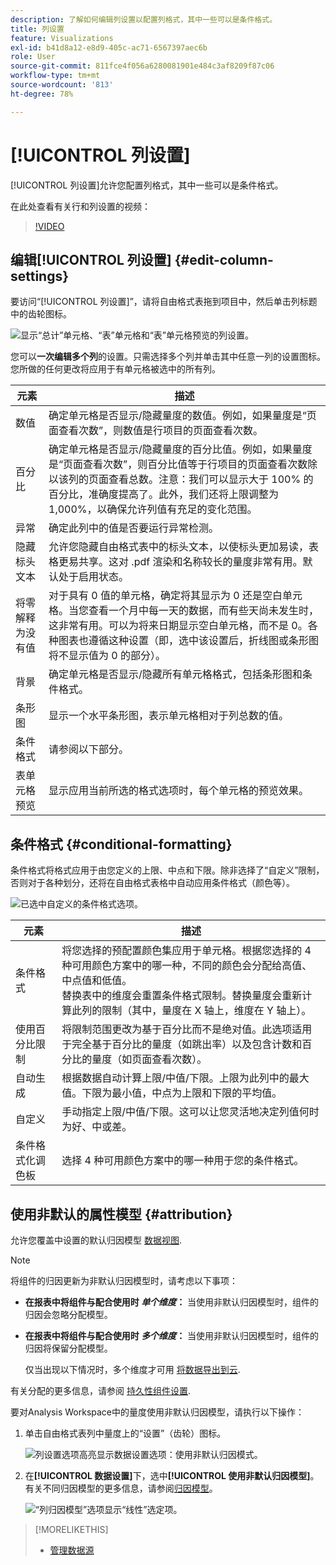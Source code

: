 ```yaml
---
description: 了解如何编辑列设置以配置列格式，其中一些可以是条件格式。
title: 列设置
feature: Visualizations
exl-id: b41d8a12-e8d9-405c-ac71-6567397aec6b
role: User
source-git-commit: 811fce4f056a6280081901e484c3af8209f87c06
workflow-type: tm+mt
source-wordcount: '813'
ht-degree: 78%

---
```


# [!UICONTROL 列设置]

[!UICONTROL 列设置]允许您配置列格式，其中一些可以是条件格式。

在此处查看有关行和列设置的视频：

>[!VIDEO](https://video.tv.adobe.com/v/40382/?quality=12)

## 编辑[!UICONTROL 列设置] {#edit-column-settings}

要访问“[!UICONTROL 列设置]”，请将自由格式表拖到项目中，然后单击列标题中的齿轮图标。

![显示“总计”单元格、“表”单元格和“表”单元格预览的列设置。](assets/column_settings.png)

您可以&#x200B;**一次编辑多个列**&#x200B;的设置。只需选择多个列并单击其中任意一列的设置图标。您所做的任何更改将应用于有单元格被选中的所有列。

| 元素 | 描述 |
| --- | --- |
| 数值 | 确定单元格是否显示/隐藏量度的数值。例如，如果量度是“页面查看次数”，则数值是行项目的页面查看次数。 |
| 百分比 | 确定单元格是否显示/隐藏量度的百分比值。例如，如果量度是“页面查看次数”，则百分比值等于行项目的页面查看次数除以该列的页面查看总数。注意：我们可以显示大于 100% 的百分比，准确度提高了。此外，我们还将上限调整为 1,000%，以确保允许列值有充足的变化范围。 |
| 异常 | 确定此列中的值是否要运行异常检测。 |
| 隐藏标头文本 | 允许您隐藏自由格式表中的标头文本，以使标头更加易读，表格更易共享。这对 .pdf 渲染和名称较长的量度非常有用。默认处于启用状态。 |
| 将零解释为没有值 | 对于具有 0 值的单元格，确定将其显示为 0 还是空白单元格。当您查看一个月中每一天的数据，而有些天尚未发生时，这非常有用。可以为将来日期显示空白单元格，而不是 0。各种图表也遵循这种设置（即，选中该设置后，折线图或条形图将不显示值为 0 的部分）。 |
| 背景 | 确定单元格是否显示/隐藏所有单元格格式，包括条形图和条件格式。 |
| 条形图 | 显示一个水平条形图，表示单元格相对于列总数的值。 |
| 条件格式 | 请参阅以下部分。 |
| 表单元格预览 | 显示应用当前所选的格式选项时，每个单元格的预览效果。 |

## 条件格式 {#conditional-formatting}

条件格式将格式应用于由您定义的上限、中点和下限。除非选择了“自定义”限制，否则对于各种划分，还将在自由格式表格中自动应用条件格式（颜色等）。

![已选中自定义的条件格式选项。](assets/conditional-formatting.png)

| 元素 | 描述 |
| --- | --- |
| 条件格式 | 将您选择的预配置颜色集应用于单元格。根据您选择的 4 种可用颜色方案中的哪一种，不同的颜色会分配给高值、中点值和低值。<br>替换表中的维度会重置条件格式限制。替换量度会重新计算此列的限制（其中，量度在 X 轴上，维度在 Y 轴上）。 |
| 使用百分比限制 | 将限制范围更改为基于百分比而不是绝对值。此选项适用于完全基于百分比的量度（如跳出率）以及包含计数和百分比的量度（如页面查看次数）。 |
| 自动生成 | 根据数据自动计算上限/中值/下限。上限为此列中的最大值。下限为最小值，中点为上限和下限的平均值。 |
| 自定义 | 手动指定上限/中值/下限。这可以让您灵活地决定列值何时为好、中或差。 |
| 条件格式化调色板 | 选择 4 种可用颜色方案中的哪一种用于您的条件格式。 |

## 使用非默认的属性模型 {#attribution}

允许您覆盖中设置的默认归因模型 [数据视图](/help/data-views/component-settings/attribution.md).

>[!NOTE]
>
>将组件的归因更新为非默认归因模型时，请考虑以下事项：
>
>* **在报表中将组件与配合使用时 *单个维度*：** 当使用非默认归因模型时，组件的归因会忽略分配模型。
>
>* **在报表中将组件与配合使用时 *多个维度*：** 当使用非默认归因模型时，组件的归因将保留分配模型。
>
>   仅当出现以下情况时，多个维度才可用 [将数据导出到云](/help/analysis-workspace/export/export-cloud.md).
>
> 有关分配的更多信息，请参阅 [持久性组件设置](/help/data-views/component-settings/persistence.md).

要对Analysis Workspace中的量度使用非默认归因模型，请执行以下操作：

1. 单击自由格式表列中量度上的“设置”（齿轮）图标。

   ![列设置选项高亮显示数据设置选项：使用非默认归因模式。](assets/attribution-checkbox.png)

2. 在&#x200B;**[!UICONTROL 数据设置]**&#x200B;下，选中&#x200B;**[!UICONTROL 使用非默认归因模型]**。有关不同归因模型的更多信息，请参阅[归因模型](/help/data-views/component-settings/attribution.md)。

   ![“列归因模型”选项显示“线性”选定项。](assets/attribution-select.png)

>[!MORELIKETHIS]
>
>* [管理数据源](/help/analysis-workspace/visualizations/t-sync-visualization.md)
